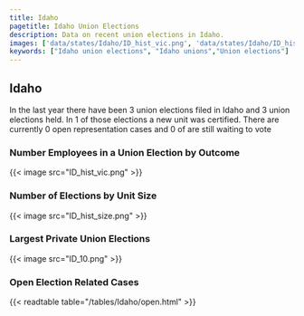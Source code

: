 ```yaml
---
title: Idaho
pagetitle: Idaho Union Elections
description: Data on recent union elections in Idaho.
images: ['data/states/Idaho/ID_hist_vic.png', 'data/states/Idaho/ID_hist_size.png', 'data/states/Idaho/ID_10.png']
keywords: ["Idaho union elections", "Idaho unions","Union elections"]
---
```

##  Idaho

In the last year there have been 3 union elections filed in Idaho and 3 union elections held. In 1 of those elections a new unit was certified. There are currently 0 open representation cases and 0 of are still waiting to vote

### Number Employees in a Union Election by Outcome
{{< image src="ID_hist_vic.png" >}}

### Number of Elections by Unit Size
{{< image src="ID_hist_size.png" >}}

### Largest Private Union Elections
{{< image src="ID_10.png" >}}

### Open Election Related Cases
{{< readtable table="/tables/Idaho/open.html" >}}

